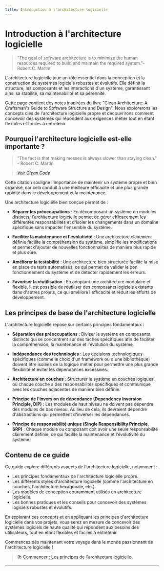 ```yaml
---
title: Introduction à l'architecture logicielle
---
```


# Introduction à l'architecture logicielle

> "The goal of software architecture is to minimize the human resources required to build and maintain the required system."- Robert C. Martin

L'architecture logicielle joue un rôle essentiel dans la conception et la construction de systèmes logiciels robustes et évolutifs. Elle définit la structure, les composants et les interactions d'un système, garantissant ainsi sa stabilité, sa maintenabilité et sa pérennité.

Cette page contient des notes inspirées du livre "Clean Architecture: A Craftsman's Guide to Software Structure and Design". Nous explorerons les concepts clés de l'architecture logicielle propre et découvrirons comment concevoir des systèmes qui répondent aux exigences métier tout en étant flexibles et faciles à entretenir.

## Pourquoi l'architecture logicielle est-elle importante ?

> "The fact is that making messes is always slower than staying clean." - Robert C. Martin

> _[Voir Clean Code](/notes/clean_code)_

Cette citation souligne l'importance de maintenir un système propre et bien organisé, car cela conduit à une meilleure efficacité et une plus grande rapidité dans le développement et la maintenance.

Une architecture logicielle bien conçue permet de :

- **Séparer les préoccupations** : En décomposant un système en modules distincts, l'architecture logicielle permet de gérer efficacement les différentes responsabilités et d'isoler les changements dans un domaine spécifique sans impacter l'ensemble du système.

- **Faciliter la maintenance et l'évolutivité** : Une architecture clairement définie facilite la compréhension du système, simplifie les modifications et permet d'ajouter de nouvelles fonctionnalités de manière plus rapide et plus sûre.

- **Améliorer la testabilité** : Une architecture bien structurée facilite la mise en place de tests automatisés, ce qui permet de valider le bon fonctionnement du système et de détecter rapidement les erreurs.

- **Favoriser la réutilisation** : En adoptant une architecture modulaire et flexible, il est possible de réutiliser des composants logiciels existants dans d'autres projets, ce qui améliore l'efficacité et réduit les efforts de développement.

## Les principes de base de l'architecture logicielle

L'architecture logicielle repose sur certains principes fondamentaux :

- **Séparation des préoccupations** : Diviser le système en composants distincts qui se concentrent sur des tâches spécifiques afin de faciliter la compréhension, la maintenance et l'évolution du système.

- **Indépendance des technologies** : Les décisions technologiques spécifiques (comme le choix d'un framework ou d'une bibliothèque) doivent être isolées de la logique métier pour permettre une plus grande flexibilité et éviter les dépendances excessives.

- **Architecture en couches** : Structurer le système en couches logiques, où chaque couche a des responsabilités spécifiques et communique avec les couches adjacentes de manière bien définie.

- **Principe de l'inversion de dépendance (Dependency Inversion Principle, DIP)** : Les modules de haut niveau ne doivent pas dépendre des modules de bas niveau. Au lieu de cela, ils devraient dépendre d'abstractions qui permettent d'inverser les dépendances.

- **Principe de responsabilité unique (Single Responsibility Principle, SRP)** : Chaque module ou composant doit avoir une seule responsabilité clairement définie, ce qui facilite la maintenance et l'évolutivité du système.

## Contenu de ce guide

Ce guide explore différents aspects de l'architecture logicielle, notamment :

- Les principes fondamentaux de l'architecture logicielle propre.
- Les différents styles d'architecture logicielle (comme l'architecture en couches, l'architecture hexagonale, etc.).
- Les modèles de conception couramment utilisés en architecture logicielle.
- Les bonnes pratiques et les conseils pour concevoir des systèmes logiciels robustes et évolutifs.

En explorant ces concepts et en appliquant les principes d'architecture logicielle dans vos projets, vous serez en mesure de concevoir des systèmes logiciels de haute qualité qui répondent aux besoins des utilisateurs, tout en étant flexibles et faciles à entretenir.

Commencez dès maintenant votre voyage dans le monde passionnant de l'architecture logicielle !

> 📚 [Commencer : Les principes de l'architecture logicielle](principes.md)
---


